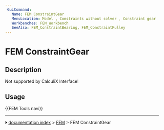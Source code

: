 ```yaml
---
 GuiCommand:
   Name: FEM ConstraintGear
   MenuLocation: Model , Constraints without solver , Constraint gear
   Workbenches: FEM_Workbench
   SeeAlso: FEM_ConstraintBearing, FEM_ConstraintPulley
---
```


# FEM ConstraintGear

## Description

Not supported by CalculiX Interface!

## Usage




 {{FEM Tools navi}}



---
⏵ [documentation index](../README.md) > [FEM](Category_FEM.md) > FEM ConstraintGear

